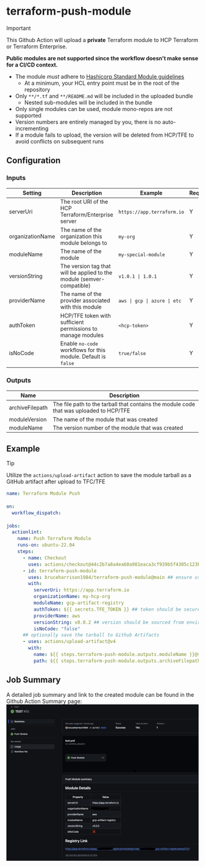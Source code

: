 # terraform-push-module

> [!IMPORTANT]  
> This Github Action will upload a **private** Terraform module to HCP Terraform or Terraform Enterprise.
>
> **Public modules are not supported since the workflow doesn't make sense for a CI/CD context.**

- The module _must_ adhere to [Hashicorp Standard Module guidelines](https://developer.hashicorp.com/terraform/language/modules/develop/structure)
  - At a minimum, your HCL entry point must be in the root of the repository
- Only `**/*.tf` and `**/README.md` will be included in the uploaded bundle
  - Nested sub-modules will be included in the bundle
- Only single modules can be used, module mono-repos are not supported
- Version numbers are entirely managed by you, there is no auto-incrementing
- If a module fails to upload, the version will be deleted from HCP/TFE to avoid conflicts on subsequent runs

## Configuration

### Inputs

| Setting          | Description                                                            | Example                      | Required |
| ---------------- | ---------------------------------------------------------------------- | ---------------------------- | -------- |
| serverUri        | The root URI of the HCP Terraform/Enterprise server                    | `https://app.terraform.io`   | Y        |
| organizationName | The name of the organization this module belongs to                    | `my-org`                     | Y        |
| moduleName       | The name of the module                                                 | `my-special-module`          | Y        |
| versionString    | The version tag that will be applied to the module (semver-compatible) | `v1.0.1 \| 1.0.1`            | Y        |
| providerName     | The name of the provider associated with this module                   | `aws \| gcp \| azure \| etc` | Y        |
| authToken        | HCP/TFE token with sufficient permissions to manage modules            | `<hcp-token>`                | Y        |
| isNoCode         | Enable `no-code` workflows for this module. Default is `false`         | `true/false`                 | Y        |

### Outputs

| Name            | Description                                                                             |
| --------------- | --------------------------------------------------------------------------------------- |
| archiveFilepath | The file path to the tarball that contains the module code that was uploaded to HCP/TFE |
| moduleVersion   | The name of the module that was created                                                 |
| moduleName      | The version number of the module that was created                                       |

## Example

> [!TIP]  
> Utilize the `actions/upload-artifact` action to save the module tarball as a GitHub artifact after upload to TFC/TFE

```yaml
name: Terraform Module Push

on:
  workflow_dispatch:

jobs:
  actionlint:
    name: Push Terraform Module
    runs-on: ubuntu-22.04
    steps:
      - name: Checkout
        uses: actions/checkout@44c2b7a8a4ea60a981eaca3cf939b5f4305c123b # v4.1.5
      - id: terraform-push-module
        uses: bruceharrison1984/terraform-push-module@main ## ensure using latest version
        with:
          serverUri: https://app.terraform.io
          organizationName: my-hcp-org
          moduleName: gcp-artifact-registry
          authToken: ${{ secrets.TFE_TOKEN }} ## token should be securely stored in GitHub Secrets
          providerName: aws
          versionString: v0.0.2 ## version should be sourced from environment
          isNoCode: "false"
      ## optionally save the tarball to Github Artifacts
      - uses: actions/upload-artifact@v4
        with:
          name: ${{ steps.terraform-push-module.outputs.moduleName }}@${{ steps.terraform-push-module.outputs.moduleVersion }}
          path: ${{ steps.terraform-push-module.outputs.archiveFilepath }}
```

## Job Summary

A detailed job summary and link to the created module can be found in the Github Action Summary page:
![summary_preview](/media/summary_preview.jpg)
